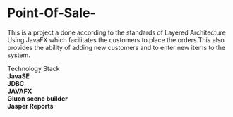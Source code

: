# Point-Of-Sale-
  This is a project a done according to the standards of Layered Architecture Using JavaFX which facilitates the
  customers to place the orders.This also provides the ability of adding new customers and to enter new items to
  the system.
  
  Technology Stack<br />
    <b>JavaSE <br />
     JDBC <br />
     JAVAFX <br />
     Gluon scene builder<br/>
     Jasper Reports
     </b>
  
  
